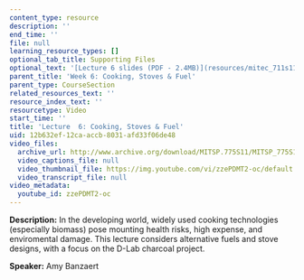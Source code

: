 ```yaml
---
content_type: resource
description: ''
end_time: ''
file: null
learning_resource_types: []
optional_tab_title: Supporting Files
optional_text: '[Lecture 6 slides (PDF - 2.4MB)](resources/mitec_711s11_lec06)'
parent_title: 'Week 6: Cooking, Stoves & Fuel'
parent_type: CourseSection
related_resources_text: ''
resource_index_text: ''
resourcetype: Video
start_time: ''
title: 'Lecture  6: Cooking, Stoves & Fuel'
uid: 12b632ef-12ca-accb-8031-afd33f06de48
video_files:
  archive_url: http://www.archive.org/download/MITSP.775S11/MITSP_775S11lec06_300k.mp4
  video_captions_file: null
  video_thumbnail_file: https://img.youtube.com/vi/zzePDMT2-oc/default.jpg
  video_transcript_file: null
video_metadata:
  youtube_id: zzePDMT2-oc
---
```


**Description:** In the developing world, widely used cooking technologies (especially biomass) pose mounting health risks, high expense, and enviromental damage. This lecture considers alternative fuels and stove designs, with a focus on the D-Lab charcoal project.

**Speaker:** Amy Banzaert